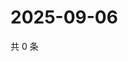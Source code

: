 # 2025-09-06

共 0 条

<!-- BEGIN ZHIHUQUESTIONS -->
<!-- 最后更新时间 Sat Sep 06 2025 22:08:59 GMT+0800 (China Standard Time) -->

<!-- END ZHIHUQUESTIONS -->
